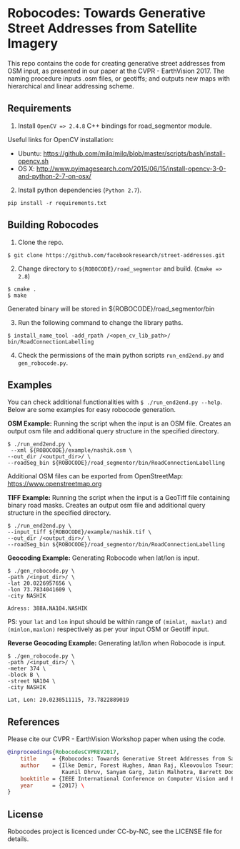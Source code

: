 # Robocodes: Towards Generative Street Addresses from Satellite Imagery

This repo contains the code for creating generative street addresses from OSM input, as presented in our paper at the CVPR - EarthVision 2017. The naming procedure inputs .osm files, or geotiffs; and outputs new maps with hierarchical and linear addressing scheme. 

## Requirements

1. Install ``OpenCV => 2.4.8`` C++ bindings for road_segmentor module.

Useful links for OpenCV installation:

- Ubuntu: https://github.com/milq/milq/blob/master/scripts/bash/install-opencv.sh
- OS X: http://www.pyimagesearch.com/2015/06/15/install-opencv-3-0-and-python-2-7-on-osx/

2. Install python dependencies (``Python 2.7``).

``pip install -r requirements.txt``

## Building Robocodes
1. Clone the repo.

``$ git clone https://github.com/facebookresearch/street-addresses.git``

2. Change directory to ``${ROBOCODE}/road_segmentor`` and build. (``Cmake => 2.8``)

```
$ cmake .
$ make
```

Generated binary will be stored in ${ROBOCODE}/road_segmentor/bin

3. Run the following command to change the library paths.

``$ install_name_tool -add_rpath /<open_cv_lib_path>/ bin/RoadConnectionLabelling``

4. Check the permissions of the main python scripts ``run_end2end.py`` and ``gen_robocode.py``.


## Examples
You can check additional functionalities with ``$ ./run_end2end.py --help``. Below are some examples for easy robocode generation.

**OSM Example:** Running the script when the input is an OSM file. Creates an output osm file and additional query structure in the specified directory.

```
$ ./run_end2end.py \
 --xml ${ROBOCODE}/example/nashik.osm \
--out_dir /<output_dir>/ \
--roadSeg_bin ${ROBOCODE}/road_segmentor/bin/RoadConnectionLabelling 
```

Additional OSM files can be exported from OpenStreetMap: https://www.openstreetmap.org

**TIFF Example:** Running the script when the input is a GeoTiff file containing binary road masks. Creates an output osm file and additional query structure in the specified directory.

```
$ ./run_end2end.py \
--input_tiff ${ROBOCODE}/example/nashik.tif \
--out_dir /<output_dir>/ \
--roadSeg_bin ${ROBOCODE}/road_segmentor/bin/RoadConnectionLabelling
```

**Geocoding Example:** Generating Robocode when lat/lon is input.

```
$ ./gen_robocode.py \
-path /<input_dir>/ \
-lat 20.0226957656 \
-lon 73.7834041609 \
-city NASHIK
```

``Adress: 388A.NA104.NASHIK ``

PS: your ``lat`` and ``lon`` input should be within range of ``(minlat, maxlat)`` and ``(minlon,maxlon)`` respectively as per your input OSM or Geotiff input.

**Reverse Geocoding Example:** Generating lat/lon when Robocode is input.

```
$ ./gen_robocode.py \
-path /<input_dir>/ \
-meter 374 \
-block B \
-street NA104 \
-city NASHIK
```

``Lat, Lon: 20.0230511115, 73.7822889019``

## References
Please cite our CVPR - EarthVision Workshop paper <link coming soon> when using the code. 

```bibtex
@inproceedings{RobocodesCVPREV2017,
    title     = {Robocodes: Towards Generative Street Addresses from Satellite Imagery},
    author    = {Ilke Demir, Forest Hughes, Aman Raj, Kleovoulos Tsourides, Divyaa Ravichandran, Suryanarayana Murthy,
                 Kaunil Dhruv, Sanyam Garg, Jatin Malhotra, Barrett Doo, Grace Kermani, Ramesh Raskar},
    booktitle = {IEEE International Conference on Computer Vision and Pattern Recognition, EARTHVISION Workshop},
    year      = {2017} \
}
```

## License
Robocodes project is licenced under CC-by-NC, see the LICENSE file for details.
